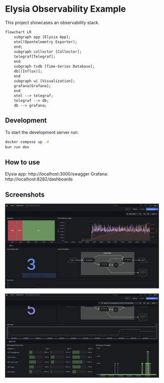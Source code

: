 # Elysia Observability Example
This project showcases an observability stack.

```mermaid
flowchart LR
    subgraph app [Elysia App];
    otel(Opentelemetry Exporter);
    end;
    subgraph collector [Collector];
    telegraf[Telegraf];
    end
    subgraph tsdb [Time-Series Database];
    db[(Influx)];
    end
    subgraph ui [Visualization];
    grafana[Grafana];
    end
    otel --> telegraf;
    telegraf --> db;
    db --> grafana;
```

## Development
To start the development server run:
```bash
docker compose up -d
bun run dev
```

## How to use
Elysia app: http://localhost:3000/swagger
Grafana: http://localhost:8282/dashboards

## Screenshots
![dashboard-top.png](docs/dashboard-top.png)

![dashboard-bottom.png](docs/dashboard-bottom.png)